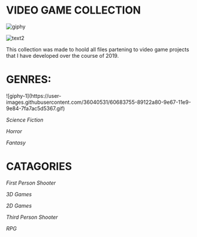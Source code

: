 # VIDEO GAME COLLECTION

![giphy](https://user-images.githubusercontent.com/36040531/60683590-84994200-9e66-11e9-86c5-02972d8ae907.gif)


![text2](https://user-images.githubusercontent.com/36040531/60683638-d17d1880-9e66-11e9-8e00-dc82846ce820.gif)

This collection was made to hoold all files partening to video game projects that I have developed over the course of 2019.
<h1>GENRES:</h1>
![giphy-1](https://user-images.githubusercontent.com/36040531/60683755-89122a80-9e67-11e9-9e84-7fa7ac5d5367.gif)

*Science Fiction*

*Horror* 

*Fantasy* 


<h1>CATAGORIES</h1>

*First Person Shooter*  

*3D Games*

*2D Games*

*Third Person Shooter*

*RPG*
